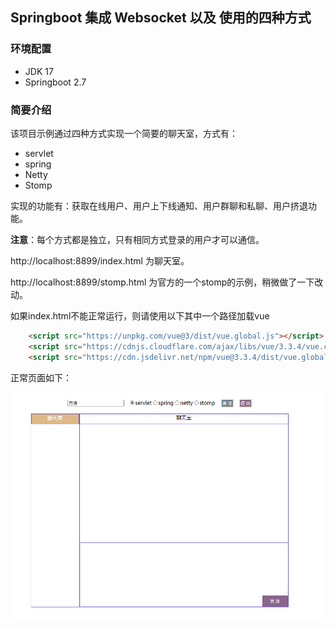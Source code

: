 ## Springboot 集成 Websocket 以及 使用的四种方式

### 环境配置
- JDK 17
- Springboot 2.7

### 简要介绍

该项目示例通过四种方式实现一个简要的聊天室，方式有：
- servlet
- spring
- Netty
- Stomp

实现的功能有：获取在线用户、用户上下线通知、用户群聊和私聊、用户挤退功能。

**注意**：每个方式都是独立，只有相同方式登录的用户才可以通信。

http://localhost:8899/index.html 为聊天室。

http://localhost:8899/stomp.html 为官方的一个stomp的示例，稍微做了一下改动。

如果index.html不能正常运行，则请使用以下其中一个路径加载vue
```html
    <script src="https://unpkg.com/vue@3/dist/vue.global.js"></script>
    <script src="https://cdnjs.cloudflare.com/ajax/libs/vue/3.3.4/vue.cjs.js"></script>
    <script src="https://cdn.jsdelivr.net/npm/vue@3.3.4/dist/vue.global.min.js"></script>
```

正常页面如下：

![index.html](../images/websocket/img.png)
